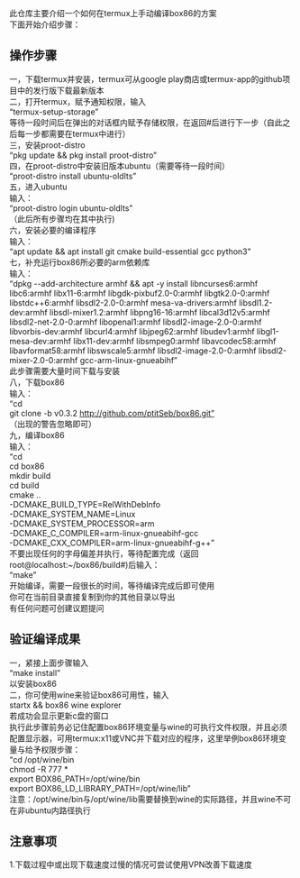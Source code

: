 此仓库主要介绍一个如何在termux上手动编译box86的方案
<br>
下面开始介绍步骤：
## 操作步骤
一，下载termux并安装，termux可从google play商店或termux-app的github项目中的发行版下载最新版本
<br>
二，打开termux，赋予通知权限，输入
<br>
“termux-setup-storage”
<br>
等待一段时间后在弹出的对话框内赋予存储权限，在返回#后进行下一步（自此之后每一步都需要在termux中进行）
<br>
三，安装proot-distro
<br>
“pkg update && pkg install proot-distro”
<br>
四，在proot-distro中安装旧版本ubuntu（需要等待一段时间）
<br>
“proot-distro install ubuntu-oldlts”
<br>
五，进入ubuntu
<br>
输入：
<br>
“proot-distro login ubuntu-oldlts”
<br>
（此后所有步骤均在其中执行)
<br>
六，安装必要的编译程序
<br>
输入：
<br>
“apt update && apt install git cmake build-essential gcc python3”
<br>
七，补充运行box86所必要的arm依赖库
<br>
输入：
<br>
“dpkg --add-architecture armhf && apt -y install libncurses6:armhf libc6:armhf libx11-6:armhf libgdk-pixbuf2.0-0:armhf libgtk2.0-0:armhf libstdc++6:armhf libsdl2-2.0-0:armhf mesa-va-drivers:armhf libsdl1.2-dev:armhf libsdl-mixer1.2:armhf libpng16-16:armhf libcal3d12v5:armhf libsdl2-net-2.0-0:armhf libopenal1:armhf libsdl2-image-2.0-0:armhf libvorbis-dev:armhf libcurl4:armhf libjpeg62:armhf libudev1:armhf libgl1-mesa-dev:armhf libx11-dev:armhf libsmpeg0:armhf libavcodec58:armhf libavformat58:armhf libswscale5:armhf libsdl2-image-2.0-0:armhf libsdl2-mixer-2.0-0:armhf gcc-arm-linux-gnueabihf”
<br>
此步骤需要大量时间下载与安装
<br>
八，下载box86
<br>
输入：
<br>
“cd
<br>
git clone -b v0.3.2 http://github.com/ptitSeb/box86.git”
<br>
（出现的警告忽略即可）
<br>
九，编译box86
<br>
输入：
<br>
“cd
<br>
cd box86
<br>
mkdir build
<br>
cd build
<br>
cmake .. \
    -DCMAKE_BUILD_TYPE=RelWithDebInfo \
    -DCMAKE_SYSTEM_NAME=Linux \
    -DCMAKE_SYSTEM_PROCESSOR=arm \
    -DCMAKE_C_COMPILER=arm-linux-gnueabihf-gcc \
    -DCMAKE_CXX_COMPILER=arm-linux-gnueabihf-g++”
<br>
不要出现任何的字母偏差并执行，等待配置完成（返回root@localhost:~/box86/build#)后输入：
<br>
“make”
<br>
开始编译，需要一段很长的时间，等待编译完成后即可使用
<br>
你可在当前目录直接复制到你的其他目录以导出
<br>
有任何问题可创建议题提问
<br>
## 验证编译成果
一，紧接上面步骤输入
<br>
“make install”
<br>
以安装box86
<br>
二，你可使用wine来验证box86可用性，输入
<br>
startx && box86 wine explorer
<br>
若成功会显示更新c盘的窗口
<br>
执行此步骤前务必记住配置box86环境变量与wine的可执行文件权限，并且必须配置显示器，可用termux:x11或VNC并下载对应的程序，这里举例box86环境变量与给予权限步骤：
<br>
“cd /opt/wine/bin 
<br>
chmod -R 777 *
<br>
export BOX86_PATH=/opt/wine/bin
<br>
export BOX86_LD_LIBRARY_PATH=/opt/wine/lib”
<br>
注意：/opt/wine/bin与/opt/wine/lib需要替换到wine的实际路径，并且wine不可在非ubuntu内路径执行
<br>
## 注意事项
1.下载过程中或出现下载速度过慢的情况可尝试使用VPN改善下载速度
